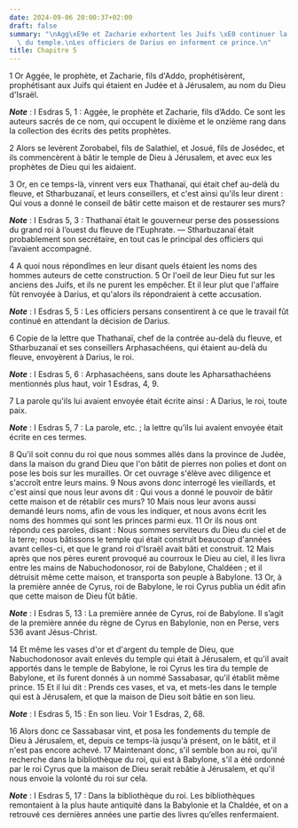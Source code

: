 ```yaml
---
date: 2024-09-06 20:00:37+02:00
draft: false
summary: "\nAgg\xE9e et Zacharie exhortent les Juifs \xE0 continuer la construction\
  \ du temple.\nLes officiers de Darius en informent ce prince.\n"
title: Chapitre 5
---
```





1 Or Aggée, le prophète, et Zacharie, fils d'Addo, prophétisèrent, prophétisant aux Juifs qui étaient en Judée et à Jérusalem, au nom du Dieu d'Israël.

***Note*** :  I Esdras 5, 1 : Aggée, le prophète et Zacharie, fils d’Addo. Ce sont les auteurs sacrés de ce nom, qui occupent le dixième et le onzième rang dans la collection des écrits des petits prophètes.

2 Alors se levèrent Zorobabel, fils de Salathiel, et Josué, fils de Josédec, et ils commencèrent à bâtir le temple de Dieu à Jérusalem, et avec eux les prophètes de Dieu qui les aidaient.


3 Or, en ce temps-là, vinrent vers eux Thathanaï, qui était chef au-delà du fleuve, et Stharbuzanaï, et leurs conseillers, et c'est ainsi qu'ils leur dirent : Qui vous a donné le conseil de bâtir cette maison et de restaurer ses murs?

***Note*** :  I Esdras 5, 3 : Thathanaï était le gouverneur perse des possessions du grand roi à l’ouest du fleuve de l’Euphrate. ― Stharbuzanaï était probablement son secrétaire, en tout cas le principal des officiers qui l’avaient accompagné.

4 A quoi nous répondîmes en leur disant quels étaient les noms des hommes auteurs de cette construction. 5 Or l'oeil de leur Dieu fut sur les anciens des Juifs, et ils ne purent les empêcher. Et il leur plut que l'affaire fût renvoyée à Darius, et qu'alors ils répondraient à cette accusation.

***Note*** :  I Esdras 5, 5 : Les officiers persans consentirent à ce que le travail fût continué en attendant la décision de Darius.


6 Copie de la lettre que Thathanaï, chef de la contrée au-delà du fleuve, et Stharbuzanaï et ses conseillers Arphasachéens, qui étaient au-delà du fleuve, envoyèrent à Darius, le roi.

***Note*** :  I Esdras 5, 6 : Arphasachéens, sans doute les Apharsathachéens mentionnés plus haut, voir 1 Esdras, 4, 9.

7 La parole qu'ils lui avaient envoyée était écrite ainsi : A Darius, le roi, toute paix.

***Note*** :  I Esdras 5, 7 : La parole, etc. ; la lettre qu’ils lui avaient envoyée était écrite en ces termes.


8 Qu'il soit connu du roi que nous sommes allés dans la province de Judée, dans la maison du grand Dieu que l'on bâtit de pierres non polies et dont on pose les bois sur les murailles. Or cet ouvrage s'élève avec diligence et s'accroît entre leurs mains. 9 Nous avons donc interrogé les vieillards, et c'est ainsi que nous leur avons dit : Qui vous a donné le pouvoir de bâtir cette maison et de rétablir ces murs? 10 Mais nous leur avons aussi demandé leurs noms, afin de vous les indiquer, et nous avons écrit les noms des hommes qui sont les princes parmi eux. 11 Or ils nous ont répondu ces paroles, disant : Nous sommes serviteurs du Dieu du ciel et de la terre; nous bâtissons le temple qui était construit beaucoup d'années avant celles-ci, et que le grand roi d'Israël avait bâti et construit. 12 Mais après que nos pères eurent provoqué au courroux le Dieu au ciel, il les livra entre les mains de Nabuchodonosor, roi de Babylone, Chaldéen ; et il détruisit même cette maison, et transporta son peuple à Babylone. 13
Or, à la première année de Cyrus, roi de Babylone, le roi Cyrus publia un édit afin que cette maison de Dieu fût bâtie.

***Note*** :  I Esdras 5, 13 : La première année de Cyrus, roi de Babylone. Il s’agit de la première année du règne de Cyrus en Babylonie, non en Perse, vers 536 avant Jésus-Christ.

14 Et même les vases d'or et d'argent du temple de Dieu, que Nabuchodonosor avait enlevés du temple qui était à Jérusalem, et qu'il avait apportés dans le temple de Babylone, le roi Cyrus les tira du temple de Babylone, et ils furent donnés à un nommé Sassabasar, qu'il établit même prince. 15 Et il lui dit : Prends ces vases, et va, et mets-les dans le temple qui est à Jérusalem, et que la maison de Dieu soit bâtie en son lieu.

***Note*** :  I Esdras 5, 15 : En son lieu. Voir 1 Esdras, 2, 68.

16 Alors donc ce Sassabasar vint, et posa les fondements du temple de Dieu à Jérusalem, et, depuis ce temps-là jusqu'à présent, on le bâtit, et il n'est pas encore achevé. 17 Maintenant donc, s'il semble bon au roi, qu'il recherche dans la bibliothèque du roi, qui est à Babylone, s'il a été ordonné par le roi Cyrus que la maison de Dieu serait rebâtie à Jérusalem, et qu'il nous envoie la volonté du roi sur cela.

***Note*** :  I Esdras 5, 17 : Dans la bibliothèque du roi. Les bibliothèques remontaient à la plus haute antiquité dans la Babylonie et la Chaldée, et on a retrouvé ces dernières années une partie des livres qu’elles renfermaient.

